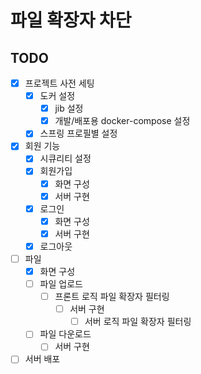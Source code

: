 # 파일 확장자 차단

## TODO

- [x] 프로젝트 사전 세팅
    - [x] 도커 설정
        - [x] jib 설정
        - [x] 개발/배포용 docker-compose 설정
    - [x] 스프링 프로필별 설정
- [x] 회원 기능
    - [x] 시큐리티 설정
    - [x] 회원가입
        - [x] 화면 구성
        - [x] 서버 구현
    - [x] 로그인
        - [x] 화면 구성
        - [x] 서버 구현
    - [x] 로그아웃
- [ ] 파일
    - [x] 화면 구성
    - [ ] 파일 업로드
        - [ ] 프론트 로직 파일 확장자 필터링
            - [ ] 서버 구현
                - [ ] 서버 로직 파일 확장자 필터링
    - [ ] 파일 다운로드
        - [ ] 서버 구현
- [ ] 서버 배포
